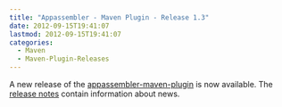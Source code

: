 ```yaml
---
title: "Appassembler - Maven Plugin - Release 1.3"
date: 2012-09-15T19:41:07
lastmod: 2012-09-15T19:41:07
categories:
  - Maven
  - Maven-Plugin-Releases
---
```

A new release of the [appassembler-maven-plugin](http://mojo.codehaus.org/appassembler/appassembler-maven-plugin/ "appassembler-maven-plugin") 
is now available. 
The [release notes](http://jira.codehaus.org/secure/ReleaseNote.jspa?projectId=11780&version=18266 "release notes") contain information about news.
